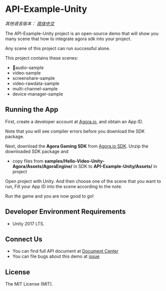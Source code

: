 # API-Example-Unity

*其他语言版本： [简体中文](README.md)*

The API-Example-Unity project is an open-source demo that will show you many scene that how to integrate agora sdk into your project.

Any scene of this project can run successful alone.

This project contains these scenes:

- audio-sample
- video-sample
- screenshare-sample
- video-rawdata-sample
- multi-channel-sample
- device-manager-sample

## Running the App
First, create a developer account at [Agora.io](https://dashboard.agora.io/signin/), and obtain an App ID. 

Note that you will see compiler errors before you download the SDK package.

Next, download the **Agora Gaming SDK** from [Agora.io SDK](https://docs.agora.io/cn/Agora%20Platform/downloads). Unzip the downloaded SDK package and

- copy files from **samples/Hello-Video-Unity-Agora/Assets/AgoraEngine/** in SDK to **API-Example-Unity/Assets/** in project

Open project with Unity. And then choose one of the scene that you want to run,  Fill your App ID into the scene according to the note.

Run the game and you are now good to go!

## Developer Environment Requirements
* Unity 2017 LTS.

## Connect Us

- You can find full API document at [Document Center](https://docs.agora.io/en/)
- You can file bugs about this demo at [issue](https://github.com/AgoraIO/Voice-Call-for-Mobile-Gaming/issues)

## License

The MIT License (MIT).
